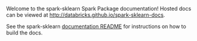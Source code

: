 Welcome to the spark-sklearn Spark Package documentation! Hosted docs can be viewed at
http://databricks.github.io/spark-sklearn-docs.

See the spark-sklearn [documentation README](https://github.com/databricks/spark-sklearn/tree/master/docs)
for instructions on how to build the docs.
